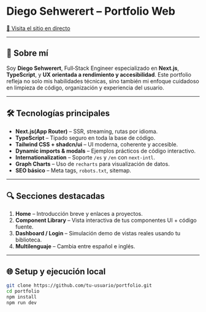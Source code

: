 # Diego Sehwerert – Portfolio Web

[🎯 Visita el sitio en directo](https://diego-sehwerert.dev)

---

## 🚀 Sobre mí

Soy **Diego Sehwerert**, Full‑Stack Engineer especializado en **Next.js**, **TypeScript**, y **UX orientada a rendimiento y accesibilidad**. Este portfolio refleja no solo mis habilidades técnicas, sino también mi enfoque cuidadoso en limpieza de código, organización y experiencia del usuario.

---

## 🛠 Tecnologías principales

- **Next.js(App Router)** – SSR, streaming, rutas por idioma.
- **TypeScript** – Tipado seguro en toda la base de código.
- **Tailwind CSS + shadcn/ui** – UI moderna, coherente y accesible.
- **Dynamic imports & modals** – Ejemplos prácticos de código interactivo.
- **Internationalization** – Soporte `/es` y `/en` con `next-intl`.
- **Graph Charts** – Uso de `recharts` para visualización de datos.
- **SEO básico** – Meta tags, `robots.txt`, sitemap.

---

## 🔍 Secciones destacadas

1. **Home** – Introducción breve y enlaces a proyectos.
2. **Component Library** – Vista interactiva de tus componentes UI + código fuente.
3. **Dashboard / Login** – Simulación demo de vistas reales usando tu biblioteca.
4. **Multilenguaje** – Cambia entre español e inglés.

---

## 🌐 Setup y ejecución local

```bash
git clone https://github.com/tu-usuario/portfolio.git
cd portfolio
npm install
npm run dev
```

